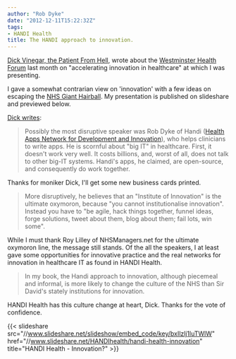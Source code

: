 ```yaml
---
author: "Rob Dyke"
date: "2012-12-11T15:22:32Z"
tags:
- HANDI Health
title: The HANDI approach to innovation.
---
```

[Dick Vinegar, the Patient From Hell](http://www.guardian.co.uk/profile/dick-vinegar), wrote about the [Westminster Health Forum](http://www.westminsterforumprojects.co.uk/forums/index.php?fid=westminster_health_forum) last month on "accelerating innovation in healthcare" at which I was presenting.

I gave a somewhat contrarian view on 'innovation' with a few ideas on escaping the [NHS Giant Hairball](http://www.guardian.co.uk/healthcare-network/2011/aug/11/hairball-nhs-technology-open). My presentation is published on slideshare and previewed below.

<!--more-->

[Dick writes](http://www.guardian.co.uk/healthcare-network/2012/dec/10/david-nicholson-nhs-innovation-raison-detre):

> Possibly the most disruptive speaker was Rob Dyke of Handi ([Health Apps Network for Development and Innovation](http://www.handihealth.org/hello-world-2 "")), who helps clinicians to write apps. He is scornful about "big IT" in healthcare. First, it doesn't work very well. It costs billions, and, worst of all, does not talk to other big-IT systems. Handi's apps, he claimed, are open-source, and consequently do work together.

Thanks for moniker Dick, I'll get some new business cards printed.

> More disruptively, he believes that an "Institute of Innovation" is the ultimate oxymoron, because "you cannot institutionalise innovation". Instead you have to "be agile, hack things together, funnel ideas, forge solutions, tweet about them, blog about them; fail lots, win some".

While I must thank Roy Lilley of NHSManagers.net for the ultimate oxymoron line, the message still stands. Of the all the speakers, I at least gave some opportunities for innovative practice and the real networks for innovation in healthcare IT as found in HANDI Health.

> In my book, the Handi approach to innovation, although piecemeal and informal, is more likely to change the culture of the NHS than Sir David's stately institutions for innovation.

HANDI Health has this culture change at heart, Dick. Thanks for the vote of confidence.

{{< slideshare src="//www.slideshare.net/slideshow/embed_code/key/bxIlzlj1luTWlW" href="//www.slideshare.net/HANDIhealth/handi-health-innovation" title="HANDI Health - Innovation?" >}}
